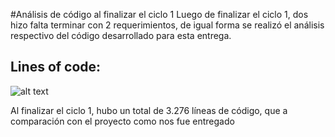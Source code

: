 #Análisis de código al finalizar el ciclo 1
Luego de finalizar el ciclo 1, dos hizo falta terminar con 2 requerimientos, de igual forma se realizó el análisis respectivo del código desarrollado para esta entrega.

 ## Lines of code: 
![alt text](http://postimg.org/image/ipm8xfz23/ "Logo Title Text 1")

Al finalizar el ciclo 1, hubo un total de 3.276 líneas de código, que a comparación con el proyecto como nos fue entregado 